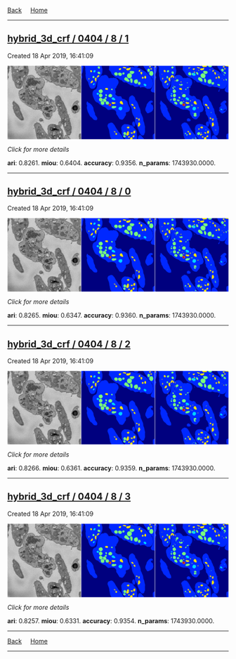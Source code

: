 
[Back](..)&nbsp;&nbsp;&nbsp;&nbsp;&nbsp;[Home](https://leapmanlab.github.io/snapshots)

---

<div class="summary"><a href="1"><h2>hybrid_3d_crf / 0404 / 8 / 1</h2></a><p>Created 18 Apr 2019, 16:41:09
</p><a href="1"><img src="1/media/summary.png" align="center"></a><p>
<i>Click for more details</i>
</p></div>

**ari**: 0.8261. **miou**: 0.6404. **accuracy**: 0.9356. **n_params**: 1743930.0000. 

---

<div class="summary"><a href="0"><h2>hybrid_3d_crf / 0404 / 8 / 0</h2></a><p>Created 18 Apr 2019, 16:41:09
</p><a href="0"><img src="0/media/summary.png" align="center"></a><p>
<i>Click for more details</i>
</p></div>

**ari**: 0.8265. **miou**: 0.6347. **accuracy**: 0.9360. **n_params**: 1743930.0000. 

---

<div class="summary"><a href="2"><h2>hybrid_3d_crf / 0404 / 8 / 2</h2></a><p>Created 18 Apr 2019, 16:41:09
</p><a href="2"><img src="2/media/summary.png" align="center"></a><p>
<i>Click for more details</i>
</p></div>

**ari**: 0.8266. **miou**: 0.6361. **accuracy**: 0.9359. **n_params**: 1743930.0000. 

---

<div class="summary"><a href="3"><h2>hybrid_3d_crf / 0404 / 8 / 3</h2></a><p>Created 18 Apr 2019, 16:41:09
</p><a href="3"><img src="3/media/summary.png" align="center"></a><p>
<i>Click for more details</i>
</p></div>

**ari**: 0.8257. **miou**: 0.6331. **accuracy**: 0.9354. **n_params**: 1743930.0000. 

---

[Back](..)&nbsp;&nbsp;&nbsp;&nbsp;&nbsp;[Home](https://leapmanlab.github.io/snapshots)

---